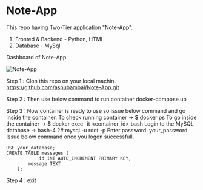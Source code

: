 # Note-App
This repo having Two-Tier application "Note-App".
1. Fronted & Backend - Python, HTML
2. Database - MySql

Dashboard of Note-App:

![Note-App](https://github.com/ashubambal/Note-App/assets/92073828/5543408f-2d28-4a3b-86bd-dc0cfb5d5989)

Step 1 : Clon this repo on your local machin.
	https://github.com/ashubambal/Note-App.git

Step 2 : Then use below command to run container
	docker-compose up

Step 3 : Now container is ready to use so issue below command and go inside the container.
	To check running container -> $ docker ps
	To go inside the container -> $ docker exec -it <container_id> bash
 	Login to the MySQL database -> 
  	bash-4.2# mysql -u root -p
	Enter password: your_password
	Issue below command once you logon successfull.

 
  	USE your_database;
	CREATE TABLE messages (
	    		id INT AUTO_INCREMENT PRIMARY KEY,
   			message TEXT
		);

Step 4 : exit
